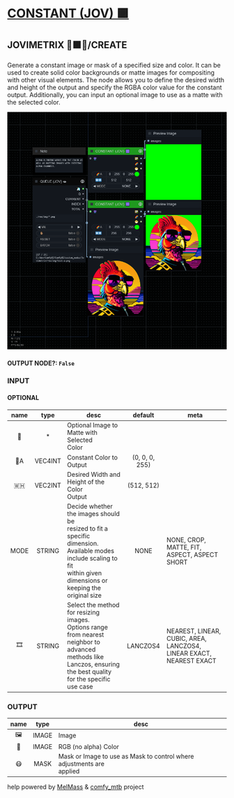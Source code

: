 # [CONSTANT (JOV) 🟪](https://github.com/Amorano/Jovimetrix-examples/blob/master/node/CONSTANT/CONSTANT.md)

## JOVIMETRIX 🔺🟩🔵/CREATE

Generate a constant image or mask of a specified size and color. It can be used to create solid color backgrounds or matte images for compositing with other visual elements. The node allows you to define the desired width and height of the output and specify the RGBA color value for the constant output. Additionally, you can input an optional image to use as a matte with the selected color.

![CONSTANT](https://raw.githubusercontent.com/Amorano/Jovimetrix-examples/master/node/CONSTANT/CONSTANT.png)

#### OUTPUT NODE?: `False`

### INPUT

#### OPTIONAL

name | type | desc | default | meta
:---:|:---:|---|:---:|---
👾  |  *  | Optional Image to Matte with Selected<br>Color |  | 
🌈A  |  VEC4INT  | Constant Color to Output | (0, 0, 0, 255) | 
🇼🇭  |  VEC2INT  | Desired Width and Height of the Color<br>Output | (512, 512) | 
MODE  |  STRING  | Decide whether the images should be<br>resized to fit a specific dimension.<br>Available modes include scaling to fit<br>within given dimensions or keeping the<br>original size | NONE | NONE, CROP, MATTE, FIT, ASPECT, ASPECT<br>SHORT
🎞️  |  STRING  | Select the method for resizing images.<br>Options range from nearest neighbor to<br>advanced methods like Lanczos, ensuring<br>the best quality for the specific use case | LANCZOS4 | NEAREST, LINEAR, CUBIC, AREA, LANCZOS4,<br>LINEAR EXACT, NEAREST EXACT

### OUTPUT

name | type | desc
:---:|:---:|---
🖼️  |  IMAGE  | Image 
🌈  |  IMAGE  | RGB (no alpha) Color 
😷  |  MASK  | Mask or Image to use as Mask to control where adjustments are<br>applied 

help powered by [MelMass](https://github.com/melMass) & [comfy_mtb](https://github.com/melMass/comfy_mtb) project